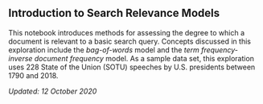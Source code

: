 ## Introduction to Search Relevance Models

This notebook introduces methods for assessing the degree to which a document is relevant to a basic search query. Concepts discussed in this exploration include the *bag-of-words* model and the *term frequency-inverse document frequency* model. As a sample data set, this exploration uses 228 State of the Union (SOTU) speeches by U.S. presidents between 1790 and 2018.

*Updated: 12 October 2020*
